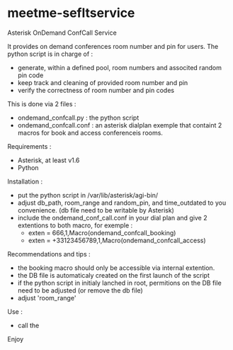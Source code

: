 # meetme-sefltservice


Asterisk OnDemand ConfCall Service


It provides on demand conferences room number and pin for users. The python script is in charge of :


- generate, within a defined pool, room numbers and associted random pin code
- keep track and cleaning of provided room number and pin
- verify the correctness of room number and pin codes

This is done via 2 files :

- ondemand_confcall.py : the python script
- ondemand_confcall.conf : an asterisk dialplan exemple that containt 2 macros for book and access conferenceis rooms.

Requirements :

- Asterisk, at least v1.6
- Python 

Installation :

- put the python script in /var/lib/asterisk/agi-bin/
- adjust db_path, room_range and random_pin, and time_outdated to you convenience. (db file need to be writable by Asterisk)
- include the ondemand_conf_call.conf in your dial plan and give 2 extentions to both macro, for exemple :
	- exten = 666,1,Macro(ondemand_confcall_booking)
	- exten = +33123456789,1,Macro(ondemand_confcall_access)

Recommendations and tips :

- the booking macro should only be accessible via internal extention.
- the DB file is automaticaly created on the first launch of the script
- if the python script in initialy lanched in root, permitions on the DB file need to be adjusted (or remove the db file)
- adjust 'room_range' 

Use :

- call the  

Enjoy
